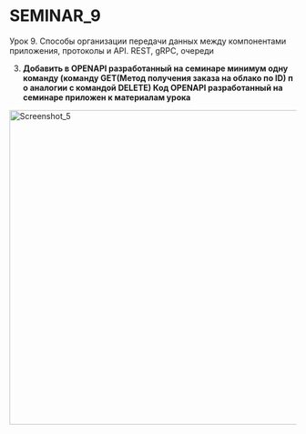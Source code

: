 # SEMINAR_9
Урок 9. Способы организации передачи данных между компонентами приложения, протоколы и API. REST, gRPC, очереди

3) **Добавить в OPENAPI разработанный на семинаре минимум одну команду (команду GET(Метод получения заказа на облако по ID) п
 о аналогии с командой DELETE) Код OPENAPI разработанный на семинаре приложен к материалам урока**



<img width="553" alt="Screenshot_5" src="https://github.com/DEN068/SEMINAR_9/assets/112544350/9bbabd20-5782-4c07-bfa1-2a2ae8c1e52f">


